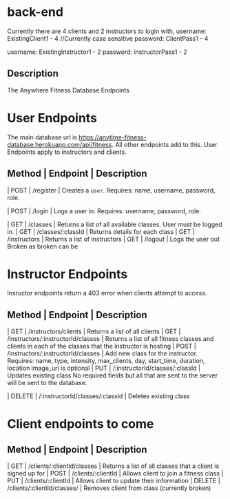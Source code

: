 # back-end

Currently there are 4 clients and 2 instructors to login with,
username: ExistingClient1 - 4 //Currently case sensitive
password: ClientPass1 - 4

username: ExistingInstructor1 - 2
password: instructorPass1 - 2

## Description

The Anywhere Fitness Database Endpoints

# User Endpoints

The main database url is https://anytime-fitness-database.herokuapp.com/api/fitness. All other endpoints add to this.
User Endpoints apply to instructors and clients.

## Method | Endpoint | Description

| POST | /register | Creates a `user`.
Requires: name, username, password, role.

| POST | /login | Logs a user in.
Requires: username, password, role.

| GET | /classes | Returns a list of all available classes. User must be logged in.
| GET | /classes/:classId | Returns details for each class
| GET | /instructors | Returns a list of instructors
| GET | /logout | Logs the user out Broken as broken can be

# Instructor Endpoints

Insructor endpoints return a 403 error when clients attempt to access.

## Method | Endpoint | Description

| GET | /instructors/clients | Returns a list of all clients
| GET | /instructors/:instructorId/classes | Returns a list of all fitness classes and clients in each of the classes that the instructor is hosting
| POST | /instructors/:instructorId/classes | Add new class for the instructor.
Requires: name, type, intensity, max_clients, day, start_time, duration, location
image_url is optional
| PUT | /:instructorId/classes/:classId | Updates existing class
No required fields but all that are sent to the server will be sent to the database.

| DELETE | /:instructorId/classes/:classId | Deletes existing class

# Client endpoints to come

## Method | Endpoint | Description

| GET | /clients/:clientId/classes | Returns a list of all classes that a client is signed up for
| POST | /clients/:clientId | Allows client to join a fitness class
| PUT | /clients/:clientId | Allows client to update their information
| DELETE | /clients/:clientId/classes/ | Removes client from class (currently broken)
